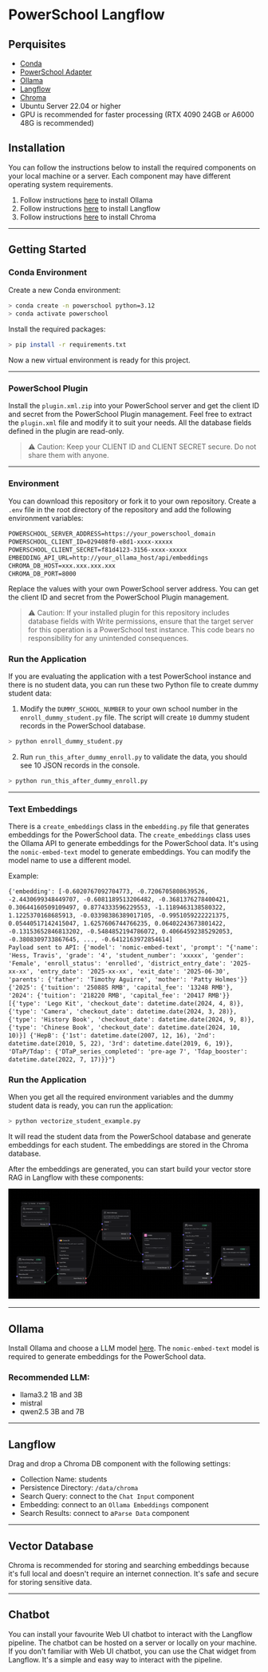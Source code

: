 # PowerSchool Langflow
 
## Perquisites

- [Conda](https://docs.tonylabs.com/python/conda)
- [PowerSchool Adapter](https://pypi.org/project/powerschool-adapter/)
- [Ollama](https://ollama.com/)
- [Langflow](https://www.langflow.org/)
- [Chroma](https://www.trychroma.com/)
- Ubuntu Server 22.04 or higher
- GPU is recommended for faster processing (RTX 4090 24GB or A6000 48G is recommended)

## Installation

You can follow the instructions below to install the required components on your local machine or a server. Each component may have different operating system requirements.

1. Follow instructions [here](https://docs.tonylabs.com/ai/ollama) to install Ollama
2. Follow instructions [here](https://docs.tonylabs.com/ai/langflow) to install Langflow
3. Follow instructions [here](https://docs.tonylabs.com/database/chroma) to install Chroma

---

## Getting Started

### Conda Environment

Create a new Conda environment:

```bash
> conda create -n powerschool python=3.12
> conda activate powerschool
```

Install the required packages:

```bash
> pip install -r requirements.txt
```

Now a new virtual environment is ready for this project.

---

### PowerSchool Plugin

Install the `plugin.xml.zip` into your PowerSchool server and get the client ID and secret from the PowerSchool Plugin management. Feel free to extract the `plugin.xml` file and modify it to suit your needs. All the database fields defined in the plugin are read-only.

> ⚠️ Caution: Keep your CLIENT ID and CLIENT SECRET secure. Do not share them with anyone.

---

### Environment

You can download this repository or fork it to your own repository. Create a `.env` file in the root directory of the repository and add the following environment variables:

```dotenv
POWERSCHOOL_SERVER_ADDRESS=https://your_powerschool_domain
POWERSCHOOL_CLIENT_ID=029408f0-e8d1-xxxx-xxxxx
POWERSCHOOL_CLIENT_SECRET=f81d4123-3156-xxxx-xxxxx
EMBEDDING_API_URL=http://your_ollama_host/api/embeddings
CHROMA_DB_HOST=xxx.xxx.xxx.xxx
CHROMA_DB_PORT=8000
```

Replace the values with your own PowerSchool server address. You can get the client ID and secret from the PowerSchool Plugin management.

> ⚠️ Caution: If your installed plugin for this repository includes database fields with Write permissions, ensure that the target server for this operation is a PowerSchool test instance. This code bears no responsibility for any unintended consequences.

### Run the Application

If you are evaluating the application with a test PowerSchool instance and there is no student data, you can run these two Python file to create dummy student data:

1. Modify the `DUMMY_SCHOOL_NUMBER` to your own school number in the `enroll_dummy_student.py` file. The script will create `10` dummy student records in the PowerSchool database.

```bash
> python enroll_dummy_student.py
```

2. Run `run_this_after_dummy_enroll.py` to validate the data, you should see 10 JSON records in the console.

```bash
> python run_this_after_dummy_enroll.py
```

---

### Text Embeddings

There is a `create_embeddings` class in the `embedding.py` file that generates embeddings for the PowerSchool data. The `create_embeddings` class uses the Ollama API to generate embeddings for the PowerSchool data. It's using the `nomic-embed-text` model to generate embeddings. You can modify the model name to use a different model.

Example:

```text
{'embedding': [-0.6020767092704773, -0.7206705808639526, -2.4430699348449707, -0.6081189513206482, -0.3681376278400421, 0.30644160509109497, 0.8774333596229553, -1.1189463138580322, 1.1225370168685913, -0.03398386389017105, -0.9951059222221375, 0.05440517142415047, 1.6257606744766235, 0.06402243673801422, -0.13153652846813202, -0.5484852194786072, 0.40664592385292053, -0.3808309733867645, ..., -0.6412163972854614]
Payload sent to API: {'model': 'nomic-embed-text', 'prompt': "{'name': 'Hess, Travis', 'grade': '4', 'student_number': 'xxxxx', 'gender': 'Female', 'enroll_status': 'enrolled', 'district_entry_date': '2025-xx-xx', 'entry_date': '2025-xx-xx', 'exit_date': '2025-06-30', 'parents': {'father': 'Timothy Aguirre', 'mother': 'Patty Holmes'}} {'2025': {'tuition': '250885 RMB', 'capital_fee': '13248 RMB'}, '2024': {'tuition': '218220 RMB', 'capital_fee': '20417 RMB'}} [{'type': 'Lego Kit', 'checkout_date': datetime.date(2024, 4, 8)}, {'type': 'Camera', 'checkout_date': datetime.date(2024, 3, 28)}, {'type': 'History Book', 'checkout_date': datetime.date(2024, 9, 8)}, {'type': 'Chinese Book', 'checkout_date': datetime.date(2024, 10, 10)}] {'HepB': {'1st': datetime.date(2007, 12, 16), '2nd': datetime.date(2010, 5, 22), '3rd': datetime.date(2019, 6, 19)}, 'DTaP/Tdap': {'DTaP_series_completed': 'pre-age 7', 'Tdap_booster': datetime.date(2022, 7, 17)}}"}
```

### Run the Application

When you get all the required environment variables and the dummy student data is ready, you can run the application:

```bash
> python vectorize_student_example.py
```

It will read the student data from the PowerSchool database and generate embeddings for each student. The embeddings are stored in the Chroma database.

After the embeddings are generated, you can start build your vector store RAG in Langflow with these components:

![RAG Langflow](./assets/img/langflow-rag-components.png)

---

## Ollama

Install Ollama and choose a LLM model [here](https://ollama.com/library). The `nomic-embed-text` model is required to generate embeddings for the PowerSchool data.

### Recommended LLM:

- llama3.2 1B and 3B
- mistral
- qwen2.5 3B and 7B

---

## Langflow

Drag and drop a Chroma DB component with the following settings:

- Collection Name: students
- Persistence Directory: `/data/chroma`
- Search Query: connect to the `Chat Input` component
- Embedding: connect to an `Ollama Embeddings` component
- Search Results: connect to a`Parse Data` component

---

## Vector Database

Chroma is recommended for storing and searching embeddings because it's full local and doesn't require an internet connection. It's safe and secure for storing sensitive data.

---

## Chatbot

You can install your favourite Web UI chatbot to interact with the Langflow pipeline. The chatbot can be hosted on a server or locally on your machine.
If you don't familiar with Web UI chatbot, you can use the Chat widget from Langflow. It's a simple and easy way to interact with the pipeline.